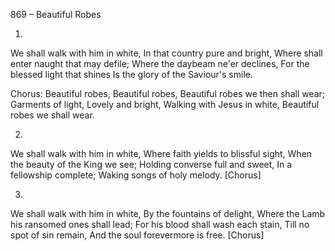 869 – Beautiful Robes


1.
We shall walk with him in white,
In that country pure and bright,
Where shall enter naught that may defile;
Where the daybeam ne'er declines,
For the blessed light that shines 
Is the glory of the Saviour's smile.

Chorus:
Beautiful robes, Beautiful robes,
Beautiful robes we then shall wear;
Garments of light, Lovely and bright,
Walking with Jesus in white,
Beautiful robes we shall wear.

2.
We shall walk with him in white,
Where faith yields to blissful sight,
When the beauty of the King we see;
Holding converse full and sweet,
In a fellowship complete;
Waking songs of holy melody.  [Chorus]

3.
We shall walk with him in white,
By the fountains of delight,
Where the Lamb his ransomed ones shall lead;
For his blood shall wash each stain,
Till no spot of sin remain,
And the soul forevermore is free.  [Chorus]
